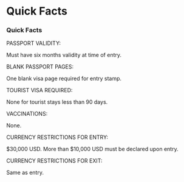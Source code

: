 # Quick Facts

### Quick Facts

PASSPORT VALIDITY:

Must have six months validity at time of entry.

BLANK PASSPORT PAGES:

One blank visa page required for entry stamp.

TOURIST VISA REQUIRED:

None for tourist stays less than 90 days.

VACCINATIONS:

None.

CURRENCY RESTRICTIONS FOR ENTRY:

$30,000 USD. More than $10,000 USD must be declared upon entry.

CURRENCY RESTRICTIONS FOR EXIT:

Same as entry.